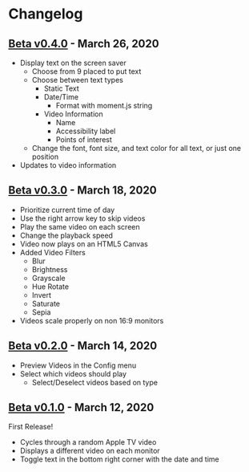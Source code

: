 # Changelog

## [Beta v0.4.0](https://github.com/OrangeJedi/Aerial/releases/tag/v0.4.0-beta) - March 26, 2020

* Display text on the screen saver
    * Choose from 9 placed to put text
    * Choose between text types
        * Static Text
        * Date/Time
            * Format with moment.js string
        * Video Information
            * Name
            * Accessibility label
            * Points of interest
    * Change the font, font size, and text color for all text, or just one position
* Updates to video information

## [Beta v0.3.0](https://github.com/OrangeJedi/Aerial/releases/tag/v0.3.0-beta) - March 18, 2020

* Prioritize current time of day
* Use the right arrow key to skip videos
* Play the same video on each screen
* Change the playback speed
* Video now plays on an HTML5 Canvas
* Added Video Filters
    * Blur
    * Brightness
    * Grayscale
    * Hue Rotate
    * Invert
    * Saturate
    * Sepia
* Videos scale properly on non 16:9 monitors

## [Beta v0.2.0](https://github.com/OrangeJedi/Aerial/releases/tag/v0.2.0-beta) - March 14, 2020

* Preview Videos in the Config menu
* Select which videos should play
    * Select/Deselect videos based on type

## [Beta v0.1.0](https://github.com/OrangeJedi/Aerial/releases/tag/v0.1.0-beta) - March 12, 2020

First Release!

* Cycles through a random Apple TV video
* Displays a different video on each monitor
* Toggle text in the bottom right corner with the date and time
